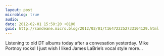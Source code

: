 ```yaml
---
layout: post
microblog: true
audio: 
date: 2012-02-01 15:50:20 +0100
guid: http://samdeane.micro.blog/2012/02/01/t164722252733104129.html
---
```

Listening to old DT albums today after a convesation yesterday. Mike Portnoy rocks! I just wish I liked James LaBrie’s vocal style more...
